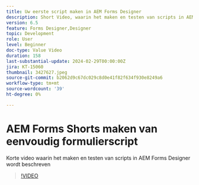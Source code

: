 ```yaml
---
title: Uw eerste script maken in AEM Forms Designer
description: Short Video, waarin het maken en testen van scripts in AEM Forms Designer wordt beschreven
version: 6.5
feature: Forms Designer,Designer
topic: Development
role: User
level: Beginner
doc-type: Value Video
duration: 158
last-substantial-update: 2024-02-29T00:00:00Z
jira: KT-15060
thumbnail: 3427627.jpeg
source-git-commit: b2062d9c67dc029c8d0e41f82f634f930e8249a6
workflow-type: tm+mt
source-wordcount: '39'
ht-degree: 0%

---
```



# AEM Forms Shorts maken van eenvoudig formulierscript

Korte video waarin het maken en testen van scripts in AEM Forms Designer wordt beschreven

>[!VIDEO](https://video.tv.adobe.com/v/3427627/?learn=on)
